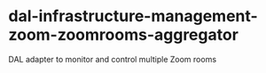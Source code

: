 # dal-infrastructure-management-zoom-zoomrooms-aggregator
DAL adapter to monitor and control multiple Zoom rooms